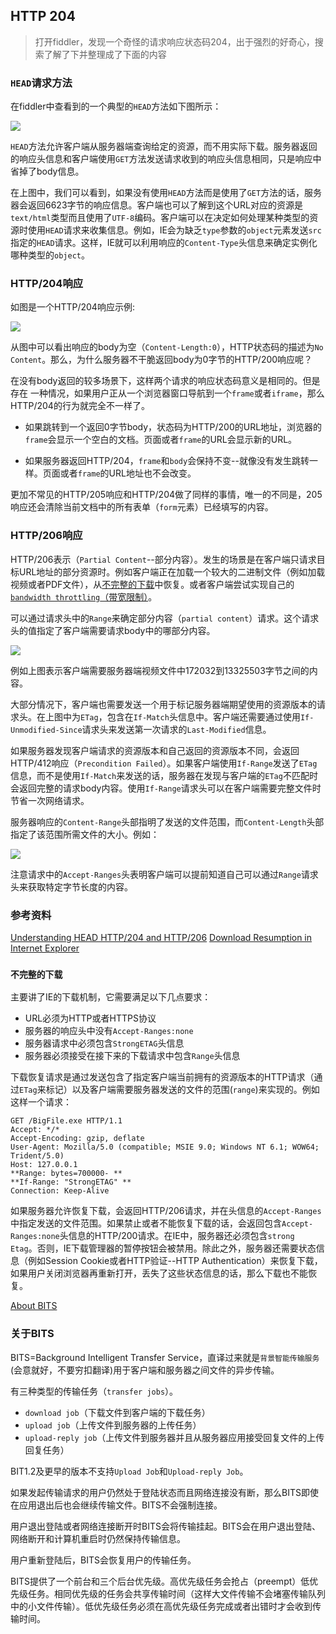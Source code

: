 HTTP 204
---

>   打开fiddler，发现一个奇怪的请求响应状态码204，出于强烈的好奇心，搜索了解了下并整理成了下面的内容

### `HEAD`请求方法

在fiddler中查看到的一个典型的`HEAD`方法如下图所示：

![](http://www.telerik.com/automated-testing-tools/libraries/metabloglib/windows-live-writer-understanding-head-http204-and-http206_f0d4-image_20.sflb)

`HEAD`方法允许客户端从服务器端查询给定的资源，而不用实际下载。服务器返回的响应头信息和客户端使用`GET`方法发送请求收到的响应头信息相同，只是响应中省掉了body信息。

在上图中，我们可以看到，如果没有使用`HEAD`方法而是使用了`GET`方法的话，服务器会返回6623字节的响应信息。客户端也可以了解到这个URL对应的资源是`text/html`类型而且使用了`UTF-8`编码。客户端可以在决定如何处理某种类型的资源时使用`HEAD`请求来收集信息。例如，IE会为缺乏`type`参数的`object`元素发送`src`指定的`HEAD`请求。这样，IE就可以利用响应的`Content-Type`头信息来确定实例化哪种类型的`object`。

### HTTP/204响应

如图是一个HTTP/204响应示例:

![](http://blogs.telerik.com/images/default-source/teststudio-blog-posts/windows-live-writer-understanding-head-http204-and-http206_f0d4-image_9-png)

从图中可以看出响应的body为空（`Content-Length:0`），HTTP状态码的描述为`No
Content`。那么，为什么服务器不干脆返回body为0字节的HTTP/200响应呢？

在没有body返回的较多场景下，这样两个请求的响应状态码意义是相同的。但是存在
一种情况，如果用户正从一个浏览器窗口导航到一个`frame`或者`iframe`，那么HTTP/204的行为就完全不一样了。

* 如果跳转到一个返回0字节body，状态码为HTTP/200的URL地址，浏览器的`frame`会显示一个空白的文档。页面或者`frame`的URL会显示新的URL。

* 如果服务器返回HTTP/204，`frame`和`body`会保持不变--就像没有发生跳转一样。页面或者`frame`的URL地址也不会改变。

更加不常见的HTTP/205响应和HTTP/204做了同样的事情，唯一的不同是，205响应还会清除当前文档中的所有表单（`form`元素）已经填写的内容。

### HTTP/206响应

HTTP/206表示（`Partial Content`--部分内容）。发生的场景是在客户端只请求目标URL地址的部分资源时。例如客户端正在加载一个较大的二进制文件（例如加载视频或者PDF文件），从[不完整的下载](http://blogs.msdn.com/b/ieinternals/archive/2011/06/03/send-an-etag-to-enable-http-206-file-download-resume-without-restarting.aspx)中恢复。或者客户端尝试实现自己的[`bandwidth throttling`（带宽限制）](http://msdn.microsoft.com/en-us/library/windows/desktop/aa362708\(v=vs.85\).aspx)。

可以通过请求头中的`Range`来确定部分内容（`partial content`）请求。这个请求头的值指定了客户端需要请求body中的哪部分内容。

![](http://blogs.telerik.com/images/default-source/teststudio-blog-posts/windows-live-writer-understanding-head-http204-and-http206_f0d4-image_15-png)

例如上图表示客户端需要服务器端视频文件中172032到13325503字节之间的内容。

大部分情况下，客户端也需要发送一个用于标记服务器端期望使用的资源版本的请求头。在上图中为`ETag`，包含在`If-Match`头信息中。客户端还需要通过使用`If-Unmodified-Since`请求头来发送第一次请求的`Last-Modified`信息。

如果服务器发现客户端请求的资源版本和自己返回的资源版本不同，会返回HTTP/412响应（`Precondition Failed`）。如果客户端使用`If-Range`发送了`ETag`信息，而不是使用`If-Match`来发送的话，服务器在发现与客户端的`ETag`不匹配时会返回完整的请求body内容。使用`If-Range`请求头可以在客户端需要完整文件时节省一次网络请求。

服务器响应的`Content-Range`头部指明了发送的文件范围，而`Content-Length`头部指定了该范围所需文件的大小。例如：

![](http://blogs.telerik.com/images/default-source/teststudio-blog-posts/windows-live-writer-understanding-head-http204-and-http206_f0d4-image_18-png)

注意请求中的`Accept-Ranges`头表明客户端可以提前知道自己可以通过`Range`请求头来获取特定字节长度的内容。


### 参考资料
[Understanding HEAD HTTP/204 and HTTP/206](http://blogs.telerik.com/fiddler/posts/14-01-03/understanding-head-http-204-and-http-206)
[Download Resumption in Internet Explorer](http://blogs.msdn.com/b/ieinternals/archive/2011/06/03/send-an-etag-to-enable-http-206-file-download-resume-without-restarting.aspx)

### `不完整的下载`

主要讲了IE的下载机制，它需要满足以下几点要求：

*   URL必须为HTTP或者HTTPS协议
*   服务器的响应头中没有`Accept-Ranges:none`
*   服务器请求中必须包含`StrongETAG`头信息
*   服务器必须接受在接下来的下载请求中包含`Range`头信息

下载恢复请求是通过发送包含了指定客户端当前拥有的资源版本的HTTP请求（通过`ETag`来标记）以及客户端需要服务器发送的文件的范围(`range`)来实现的。例如这样一个请求：

```
GET /BigFile.exe HTTP/1.1 
Accept: */* 
Accept-Encoding: gzip, deflate 
User-Agent: Mozilla/5.0 (compatible; MSIE 9.0; Windows NT 6.1; WOW64; Trident/5.0) 
Host: 127.0.0.1 
**Range: bytes=700000- **
**If-Range: "StrongETAG" **
Connection: Keep-Alive
```

如果服务器允许恢复下载，会返回HTTP/206请求，并在头信息的`Accept-Ranges`中指定发送的文件范围。如果禁止或者不能恢复下载的话，会返回包含`Accept-Ranges:none`头信息的HTTP/200请求。在IE中，服务器还必须包含`strong Etag`。否则，IE下载管理器的暂停按钮会被禁用。除此之外，服务器还需要状态信息（例如Session Cookie或者HTTP验证--HTTP Authentication）来恢复下载，如果用户关闭浏览器再重新打开，丢失了这些状态信息的话，那么下载也不能恢复。

[About BITS](http://msdn.microsoft.com/en-us/library/windows/desktop/aa362708\(v=vs.85\).aspx)

### 关于BITS

BITS=Background Intelligent Transfer Service，直译过来就是`背景智能传输服务`(会意就好，不要穷扣翻译)用于客户端和服务器之间文件的异步传输。

有三种类型的传输任务（`transfer jobs`）。

* `download job`（下载文件到客户端的下载任务）
* `upload job`（上传文件到服务器的上传任务）
* `upload-reply job`（上传文件到服务器并且从服务器应用接受回复文件的上传回复任务）

BIT1.2及更早的版本不支持`Upload Job`和`Upload-reply Job`。

如果发起传输请求的用户仍然处于登陆状态而且网络连接没有断，那么BITS即使在应用退出后也会继续传输文件。BITS不会强制连接。

用户退出登陆或者网络连接断开时BITS会将传输挂起。BITS会在用户退出登陆、网络断开和计算机重启时仍然保持传输信息。

用户重新登陆后，BITS会恢复用户的传输任务。

BITS提供了一个前台和三个后台优先级。高优先级任务会抢占（preempt）低优先级任务。相同优先级的任务会共享传输时间（这样大文件传输不会堵塞传输队列中的小文件传输）。低优先级任务必须在高优先级任务完成或者出错时才会收到传输时间。

